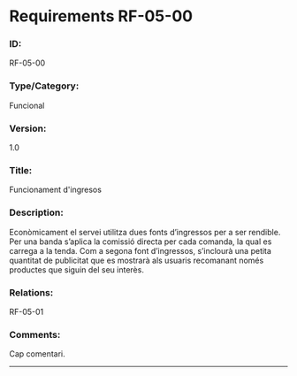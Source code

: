 # Requirements RF-05-00

### ID:
RF-05-00

### Type/Category:
Funcional

### Version:
1.0

### Title:
Funcionament d'ingresos

### Description:
Econòmicament el servei utilitza dues fonts d’ingressos per a ser rendible. Per una banda s’aplica la comissió directa per cada comanda, la qual es carrega a la tenda.
Com a segona font d’ingressos, s’inclourà una petita quantitat de publicitat que es mostrarà als usuaris recomanant només productes que siguin del seu interès.

### Relations:
RF-05-01

### Comments:
Cap comentari.


---
